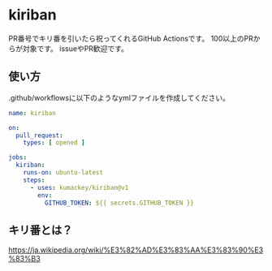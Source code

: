 # kiriban

PR番号でキリ番を引いたら祝ってくれるGitHub Actionsです。
100以上のPRからが対象です。
issueやPR歓迎です。

## 使い方

.github/workflowsに以下のようなymlファイルを作成してください。

```yml:.github/workflows/kiriban.yml
name: kiriban

on:
  pull_request:
    types: [ opened ]

jobs:
  kiriban:
    runs-on: ubuntu-latest
    steps:
      - uses: kumackey/kiriban@v1
        env:
          GITHUB_TOKEN: ${{ secrets.GITHUB_TOKEN }}

```

## キリ番とは？

https://ja.wikipedia.org/wiki/%E3%82%AD%E3%83%AA%E3%83%90%E3%83%B3
